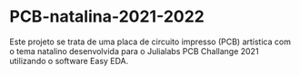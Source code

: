 # PCB-natalina-2021-2022

Este projeto se trata de uma placa de circuito impresso (PCB) artística com o tema natalino desenvolvida para o Julialabs PCB Challange 2021 utilizando o software Easy EDA.
